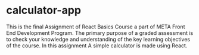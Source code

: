 # calculator-app
This is the final Assignment of React Basics Course a part of META Front End Development Program. The primary purpose of a graded assessment is to check your knowledge and understanding of the key learning objectives of the course. In this assignment A simple calculator is made using React. 
